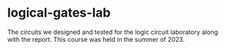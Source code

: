 # logical-gates-lab
The circuits we designed and tested for the logic circuit laboratory along with the report. This course was held in the summer of 2023.
